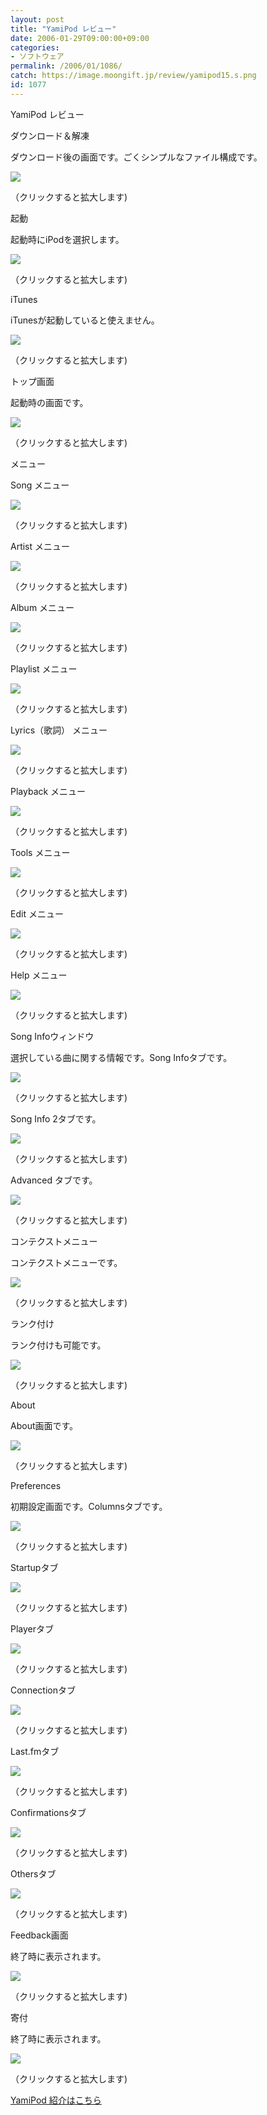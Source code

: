 ```yaml
---
layout: post
title: "YamiPod レビュー"
date: 2006-01-29T09:00:00+09:00
categories:
- ソフトウェア
permalink: /2006/01/1086/
catch: https://image.moongift.jp/review/yamipod15.s.png
id: 1077
---
```

YamiPod レビュー  
<!--more-->

ダウンロード＆解凍

  

ダウンロード後の画面です。ごくシンプルなファイル構成です。

  

[![](https://image.moongift.jp/review/yamipod1.s.png)](https://image.moongift.jp/review/yamipod1.png)  
  
（クリックすると拡大します)

  

起動

  

起動時にiPodを選択します。

  

[![](https://image.moongift.jp/review/yamipod2.s.png)](https://image.moongift.jp/review/yamipod2.png)  
  
（クリックすると拡大します)

  

iTunes

  

iTunesが起動していると使えません。

  

[![](https://image.moongift.jp/review/yamipod3.s.png)](https://image.moongift.jp/review/yamipod3.png)  
  
（クリックすると拡大します)

  

トップ画面

  

起動時の画面です。

  

[![](https://image.moongift.jp/review/yamipod4.s.png)](https://image.moongift.jp/review/yamipod4.png)  
  
（クリックすると拡大します)

  

メニュー

  

Song メニュー

  

[![](https://image.moongift.jp/review/yamipod5.s.png)](https://image.moongift.jp/review/yamipod5.png)  
  
（クリックすると拡大します)

  

Artist メニュー

  

[![](https://image.moongift.jp/review/yamipod6.s.png)](https://image.moongift.jp/review/yamipod6.png)  
  
（クリックすると拡大します)

  

Album メニュー

  

[![](https://image.moongift.jp/review/yamipod7.s.png)](https://image.moongift.jp/review/yamipod7.png)  
  
（クリックすると拡大します)

  

Playlist メニュー

  

[![](https://image.moongift.jp/review/yamipod8.s.png)](https://image.moongift.jp/review/yamipod8.png)  
  
（クリックすると拡大します)

  

Lyrics（歌詞） メニュー

  

[![](https://image.moongift.jp/review/yamipod9.s.png)](https://image.moongift.jp/review/yamipod9.png)  
  
（クリックすると拡大します)

  

Playback メニュー

  

[![](https://image.moongift.jp/review/yamipod10.s.png)](https://image.moongift.jp/review/yamipod10.png)  
  
（クリックすると拡大します)

  

Tools メニュー

  

[![](https://image.moongift.jp/review/yamipod11.s.png)](https://image.moongift.jp/review/yamipod11.png)  
  
（クリックすると拡大します)

  

Edit メニュー

  

[![](https://image.moongift.jp/review/yamipod12.s.png)](https://image.moongift.jp/review/yamipod12.png)  
  
（クリックすると拡大します)

  

Help メニュー

  

[![](https://image.moongift.jp/review/yamipod13.s.png)](https://image.moongift.jp/review/yamipod13.png)  
  
（クリックすると拡大します)

  

Song Infoウィンドウ

  

選択している曲に関する情報です。Song Infoタブです。

  

[![](https://image.moongift.jp/review/yamipod14.s.png)](https://image.moongift.jp/review/yamipod14.png)  
  
（クリックすると拡大します)

  

Song Info 2タブです。

  

[![](https://image.moongift.jp/review/yamipod15.s.png)](https://image.moongift.jp/review/yamipod15.png)  
  
（クリックすると拡大します)

  

Advanced タブです。

  

[![](https://image.moongift.jp/review/yamipod16.s.png)](https://image.moongift.jp/review/yamipod16.png)  
  
（クリックすると拡大します)

  

コンテクストメニュー

  

コンテクストメニューです。

  

[![](https://image.moongift.jp/review/yamipod17.s.png)](https://image.moongift.jp/review/yamipod17.png)  
  
（クリックすると拡大します)

  

ランク付け

  

ランク付けも可能です。

  

[![](https://image.moongift.jp/review/yamipod18.s.png)](https://image.moongift.jp/review/yamipod18.png)  
  
（クリックすると拡大します)

  

About

  

About画面です。

  

[![](https://image.moongift.jp/review/yamipod19.s.png)](https://image.moongift.jp/review/yamipod19.png)  
  
（クリックすると拡大します)

  

Preferences

  

初期設定画面です。Columnsタブです。

  

[![](https://image.moongift.jp/review/yamipod20.s.png)](https://image.moongift.jp/review/yamipod20.png)  
  
（クリックすると拡大します)

  

Startupタブ

  

[![](https://image.moongift.jp/review/yamipod21.s.png)](https://image.moongift.jp/review/yamipod21.png)  
  
（クリックすると拡大します)

  

Playerタブ

  

[![](https://image.moongift.jp/review/yamipod22.s.png)](https://image.moongift.jp/review/yamipod22.png)  
  
（クリックすると拡大します)

  

Connectionタブ

  

[![](https://image.moongift.jp/review/yamipod23.s.png)](https://image.moongift.jp/review/yamipod23.png)  
  
（クリックすると拡大します)

  

Last.fmタブ

  

[![](https://image.moongift.jp/review/yamipod24.s.png)](https://image.moongift.jp/review/yamipod24.png)  
  
（クリックすると拡大します)

  

Confirmationsタブ

  

[![](https://image.moongift.jp/review/yamipod25.s.png)](https://image.moongift.jp/review/yamipod25.png)  
  
（クリックすると拡大します)

  

Othersタブ

  

[![](https://image.moongift.jp/review/yamipod26.s.png)](https://image.moongift.jp/review/yamipod26.png)  
  
（クリックすると拡大します)

  

Feedback画面

  

終了時に表示されます。

  

[![](https://image.moongift.jp/review/yamipod27.s.png)](https://image.moongift.jp/review/yamipod27.png)  
  
（クリックすると拡大します)

  

寄付

  

終了時に表示されます。

  

[![](https://image.moongift.jp/review/yamipod28.s.png)](https://image.moongift.jp/review/yamipod28.png)  
  
（クリックすると拡大します)

  

[YamiPod 紹介はこちら](http://fw.moongift.jp/intro/i-1073.html)


